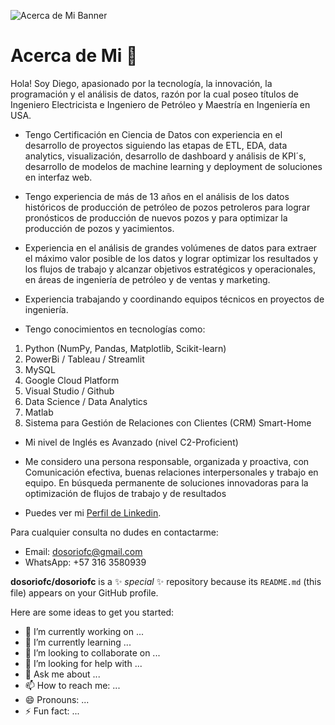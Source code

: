 ![Acerca de Mi Banner](https://myoctocat.com/assets/images/base-octocat.svg)

# Acerca de Mi 👋

Hola! Soy Diego, apasionado por la tecnología, la innovación, la programación y el análisis de datos,  razón por la cual poseo títulos de Ingeniero Electricista e Ingeniero de Petróleo y Maestría en Ingeniería en USA.  

- Tengo Certificación en Ciencia de Datos con experiencia en el desarrollo de proyectos siguiendo las etapas de ETL, EDA, data analytics, visualización, desarrollo de dashboard y análisis de KPI´s, desarrollo de modelos de machine learning y deployment de soluciones en interfaz web.

- Tengo experiencia de más de 13 años en el análisis de los datos históricos de producción de petróleo de pozos petroleros para lograr pronósticos de producción de nuevos pozos y para optimizar la producción de pozos y yacimientos. 

- Experiencia en el análisis de grandes volúmenes de datos para extraer el máximo valor posible de los datos y lograr optimizar los resultados y los flujos de trabajo y alcanzar objetivos estratégicos y operacionales, en áreas de ingeniería de petróleo y de ventas y marketing.

- Experiencia trabajando y coordinando equipos técnicos en proyectos de ingeniería. 

- Tengo conocimientos en tecnologías como:
 1. Python (NumPy, Pandas, Matplotlib, Scikit-learn)
 2. PowerBi / Tableau / Streamlit
 3. MySQL
 4. Google Cloud Platform
 5. Visual Studio / Github
 6. Data Science / Data Analytics
 7. Matlab
 8. Sistema para Gestión de Relaciones con Clientes (CRM) Smart-Home

- Mi nivel de Inglés es Avanzado (nivel C2-Proficient)

- Me considero una persona responsable, organizada y proactiva, con Comunicación efectiva,  buenas relaciones interpersonales y trabajo en equipo. En búsqueda permanente de soluciones innovadoras para la optimización de flujos de trabajo y de resultados 

- Puedes ver mi [Perfil de Linkedin](www.linkedin.com/in/diego-fernando-osorio-8816b156).
 
Para cualquier consulta no dudes en contactarme:

- Email:     dosoriofc@gmail.com
- WhatsApp:  +57 316 3580939

**dosoriofc/dosoriofc** is a ✨ _special_ ✨ repository because its `README.md` (this file) appears on your GitHub profile.

Here are some ideas to get you started:

- 🔭 I’m currently working on ...
- 🌱 I’m currently learning ...
- 👯 I’m looking to collaborate on ...
- 🤔 I’m looking for help with ...
- 💬 Ask me about ...
- 📫 How to reach me: ...
- 😄 Pronouns: ...
- ⚡ Fun fact: ...


